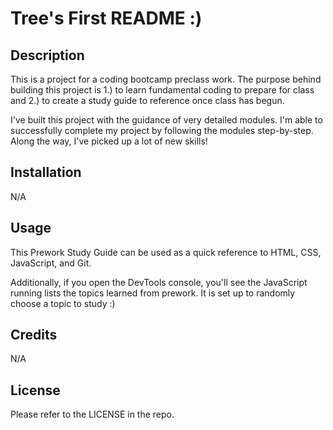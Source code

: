 # Tree's First README :)

## Description

This is a project for a coding bootcamp preclass work. The purpose behind building this project is 1.) to learn fundamental coding to prepare for class and 2.) to create a study guide to reference once class has begun.

I've built this project with the guidance of very detailed modules. I'm able to successfully complete my project by following the modules step-by-step. Along the way, I've picked up a lot of new skills! 

## Installation

N/A

## Usage

This Prework Study Guide can be used as a quick reference to HTML, CSS, JavaScript, and Git. 

Additionally, if you open the DevTools console, you'll see the JavaScript running lists the topics learned from prework. It is set up to randomly choose a topic to study :) 

## Credits

N/A

## License

Please refer to the LICENSE in the repo. 
